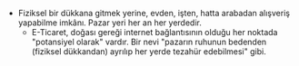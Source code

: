 - Fiziksel bir dükkana gitmek yerine, evden, işten, hatta arabadan alışveriş yapabilme imkânı. Pazar yeri her an her yerdedir.
	- E-Ticaret, doğası gereği internet bağlantısının olduğu her noktada "potansiyel olarak" vardır. Bir nevi  "pazarın ruhunun bedenden (fiziksel dükkandan) ayrılıp her yerde tezahür edebilmesi" gibi.